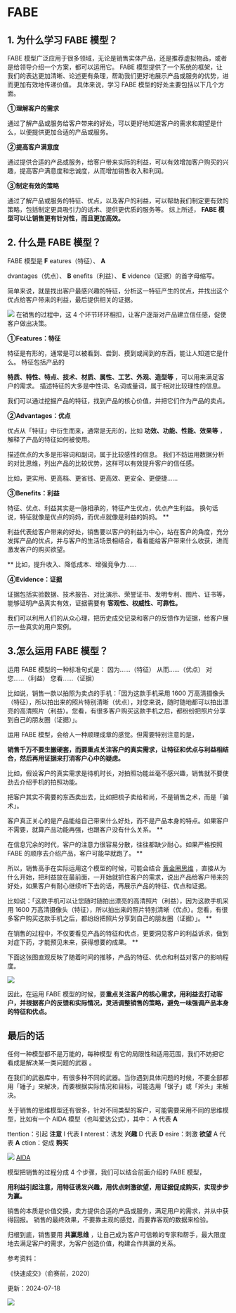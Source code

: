 # FABE

## **1. 为什么学习 FABE 模型？**

FABE 模型广泛应用于很多领域，无论是销售实体产品，还是推荐虚拟物品，或者是给领导介绍一个方案，都可以运用它。  FABE 模型提供了一个系统的框架，让我们的表达更加清晰、论述更有条理，帮助我们更好地展示产品或服务的优势，进而更加有效地传递价值。  具体来说，学习 FABE 模型的好处主要包括以下几个方面。 

**①理解客户的需求**

通过了解产品或服务给客户带来的好处，可以更好地知道客户的需求和期望是什么，以便提供更加合适的产品或服务。 

**②提高客户满意度**

通过提供合适的产品或服务，给客户带来实际的利益，可以有效增加客户购买的兴趣，提高客户满意度和忠诚度，从而增加销售收入和利润。 

**③制定有效的策略**

通过了解产品或服务的特征、优点，以及客户的利益，可以帮助我们制定更有效的策略，包括制定更具吸引力的话术、提供更优质的服务等。  综上所述， **FABE 模型可以让销售更有针对性，而且更加高效。** 

## **2. 什么是 FABE  模型？**

FABE 模型是 **F** eatures（特征）、 **A**

dvantages（优点）、 **B** enefits（利益）、 **E** vidence（证据）的首字母缩写。

简单来说，就是找出客户最感兴趣的特征，分析这一特征产生的优点，并找出这个优点给客户带来的利益，最后提供相关的证据。

![](https://mmbiz.qpic.cn/mmbiz_png/giaycic3UNwo02t53NOzeclzTzicpoDpwQZsR0u4jGic0efj2bHprhVy2NMaYCaP9Nf2s5jBcx4Wt6ZKRL8nlCCm7A/640?wx_fmt=png) 在销售的过程中，这 4 个环节环环相扣，让客户逐渐对产品建立信任感，促使客户做出决策。 

**①Features：特征**

特征是有形的，通常是可以被看到、尝到、摸到或闻到的东西，能让人知道它是什么。  特征包括产品的

**特质、特性、特点、技术、材质、属性、工艺、外观、造型等** ，可以用来满足客户的需求。  描述特征的大多是中性词、名词或量词，属于相对比较理性的信息。

我们可以通过挖掘产品的特征，找到产品的核心价值，并把它们作为产品的卖点。 

**②Advantages：优点**

优点从「特征」中衍生而来，通常是无形的，比如 **功效、功能、性能、效果等** ，解释了产品的特征如何被使用。

描述优点的大多是形容词和副词，属于比较感性的信息。  我们不妨运用数据分析的对比思维，列出产品的比较优势，这样可以有效提升客户的信任感。

比如，更实用、更高档、更省钱、更高效、更安全、更便捷…… 

**③Benefits：利益**

特征、优点、利益其实是一脉相承的，特征产生优点，优点产生利益。  换句话说，特征就像是优点的妈妈，而优点就像是利益的妈妈。  **

利益代表给客户带来的好处，销售要以客户的利益为中心，站在客户的角度，充分发挥产品的优点，并与客户的生活场景相结合，看看能给客户带来什么收获，进而激发客户的购买欲望。

** 比如，提升收入、降低成本、增强竞争力…… 

**④Evidence：证据**

证据包括实验数据、技术报告、对比演示、荣誉证书、发明专利、图片、证书等，能够证明产品真实有效，证据需要有 **客观性、权威性、可靠性。**

我们可以利用人们的从众心理，把历史成交记录和客户的反馈作为证据，给客户展示一些真实的用户案例。

## **3.怎么运用 FABE  模型？**

运用 FABE 模型的一种标准句式是：  因为……（特征）  从而……（优点）  对您……（利益）  您看……（证据）

比如说，销售一款以拍照为卖点的手机：「因为这款手机采用 1600 万高清摄像头（特征），所以拍出来的照片特别清晰（优点），对您来说，随时随地都可以拍出漂亮的高清照片（利益）。您看，有很多客户购买这款手机之后，都纷纷把照片分享到自己的朋友圈（证据）」。

运用 FABE 模型，会给人一种顺理成章的感觉。但需要特别注意的是，

**销售千万不要生搬硬套，而要重点关注客户的真实需求，让特征和优点与利益相结合，然后再用证据来打消客户心中的疑虑。**

比如，假设客户的真实需求是待机时长，对拍照功能丝毫不感兴趣，销售就不要使劲去介绍手机的拍照功能。

把客户其实不需要的东西卖出去，比如把梳子卖给和尚，不是销售之术，而是「骗术」。

客户真正关心的是产品能给自己带来什么好处，而不是产品本身的特点。如果客户不需要，就算产品功能再强，也跟客户没有什么关系。  **

在信息冗余的时代，客户的注意力很容易分散，往往都缺少耐心。如果严格按照 FABE 的顺序去介绍产品，客户可能早就跑了。  **

所以，销售高手在实际运用这个模型的时候，可能会结合 [黄金圈思维](https://mp.weixin.qq.com/s?__biz=MzA4ODE2OTIxMw==&mid=2653481361&idx=1&sn=86489036713481d351598623eb2ea90c&scene=21#wechat_redirect) ，直接从为什么开始，把利益放在最前面，一开始就抓住客户的需求，说出产品给客户带来的好处，如果客户有耐心继续听下去的话，再展示产品的特征、优点和证据。

比如说：「这款手机可以让您随时随拍出漂亮的高清照片（利益），因为这款手机采用 1600 万高清摄像头（特征），所以拍出来的照片特别清晰（优点）。您看，有很多客户购买这款手机之后，都纷纷把照片分享到自己的朋友圈（证据）」。  **

在销售的过程中，不仅要看见产品的特征和优点，更要洞见客户的利益诉求，做到对症下药，才能预见未来，获得想要的成果。  **

下面这张图直观反映了随着时间的推移，产品的特征、优点和利益对客户的影响程度。

![](https://mmbiz.qpic.cn/mmbiz_png/giaycic3UNwo335vkNgYJXbFibeWyic6MSsvkM1SPBmRnJRNcAlPL7xeUyTZB5EoXMxGsWcRXf0icsMaac3zpGEqSbw/640?wx_fmt=png) 

因此，在运用 FABE 模型的时候，要**重点关注客户的核心需求，用利益去打动客户，并根据客户的反馈和实际情况，灵活调整销售的策略，避免一味强调产品本身的特征和优点。** 

## **最后的话**

任何一种模型都不是万能的，每种模型  有它的局限性和适用范围，我们不妨把它看成是解决某一类问题的武器  。

在我们的武器库中，有很多种不同的武器。当你遇到具体问题的时候，不要全部都用「锤子」来解决，而要根据实际情况和目标，可能选用「锯子」或「斧头」来解决。

关于销售的思维模型还有很多，针对不同类型的客户，可能需要采用不同的思维模型，比如有一个 AIDA 模型（也叫爱达公式），其中：  A 代表 **A**

ttention：引起 **注意** I 代表 **I** nterest：诱发 **兴趣** D 代表 **D** esire：刺激 **欲望** A 代表 **A** ction：促成 **购买**

![](https://mmbiz.qpic.cn/mmbiz_png/giaycic3UNwo335vkNgYJXbFibeWyic6MSsvSWstWnFr2NaTHKeLWMR48HR7vl16fhqQoSqDuUicLibJ8ph4bVZEC4bw/640?wx_fmt=png) [AIDA](https://mp.weixin.qq.com/s?__biz=MzA4ODE2OTIxMw==&mid=2653477417&idx=1&sn=f12ee0f36a8b459060dcb517088b22d8&scene=21#wechat_redirect) 

模型把销售的过程分成 4 个步骤，我们可以结合前面介绍的 FABE 模型，

**用利益引起注意，用特征诱发兴趣，用优点刺激欲望，用证据促成购买，实现步步为赢。**

销售的本质是价值交换，卖方提供合适的产品或服务，满足用户的需求，并从中获得回报。  销售的最终效果，不要靠主观的感觉，而要靠客观的数据来检验。

归根到底，销售要用 **共赢思维** ，让自己成为客户可信赖的专家和帮手，最大限度地去满足客户的需求，为客户创造价值，构建合作共赢的关系。

参考资料：

《快速成交》（俞赛前，2020）

更新：2024-07-18

![](https://visitor-badge.laobi.icu/badge?page_id=sjhfx.linji&left_text=PageViews&right_color=%2300589F)